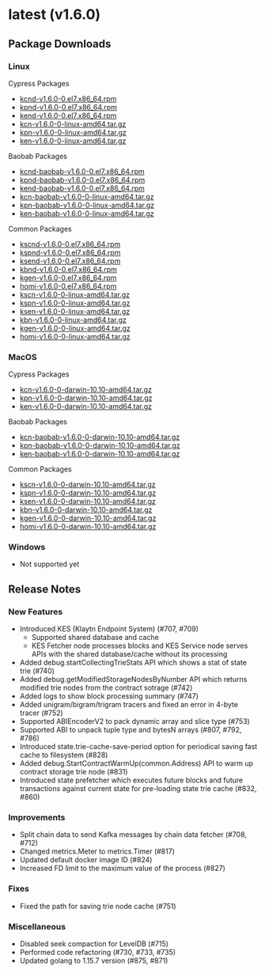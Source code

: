 # latest \(v1.6.0\)

## Package Downloads <a id="package-downloads"></a>

### Linux <a id="linux"></a>

Cypress Packages

* [kcnd-v1.6.0-0.el7.x86\_64.rpm](https://packages.klaytn.net/klaytn/v1.6.0/kcnd-v1.6.0-0.el7.x86_64.rpm)
* [kpnd-v1.6.0-0.el7.x86\_64.rpm](https://packages.klaytn.net/klaytn/v1.6.0/kpnd-v1.6.0-0.el7.x86_64.rpm)
* [kend-v1.6.0-0.el7.x86\_64.rpm](https://packages.klaytn.net/klaytn/v1.6.0/kend-v1.6.0-0.el7.x86_64.rpm)
* [kcn-v1.6.0-0-linux-amd64.tar.gz](https://packages.klaytn.net/klaytn/v1.6.0/kcn-v1.6.0-0-linux-amd64.tar.gz)
* [kpn-v1.6.0-0-linux-amd64.tar.gz](https://packages.klaytn.net/klaytn/v1.6.0/kpn-v1.6.0-0-linux-amd64.tar.gz)
* [ken-v1.6.0-0-linux-amd64.tar.gz](https://packages.klaytn.net/klaytn/v1.6.0/ken-v1.6.0-0-linux-amd64.tar.gz)

Baobab Packages

* [kcnd-baobab-v1.6.0-0.el7.x86\_64.rpm](https://packages.klaytn.net/klaytn/v1.6.0/kcnd-baobab-v1.6.0-0.el7.x86_64.rpm)
* [kpnd-baobab-v1.6.0-0.el7.x86\_64.rpm](https://packages.klaytn.net/klaytn/v1.6.0/kpnd-baobab-v1.6.0-0.el7.x86_64.rpm)
* [kend-baobab-v1.6.0-0.el7.x86\_64.rpm](https://packages.klaytn.net/klaytn/v1.6.0/kend-baobab-v1.6.0-0.el7.x86_64.rpm)
* [kcn-baobab-v1.6.0-0-linux-amd64.tar.gz](https://packages.klaytn.net/klaytn/v1.6.0/kcn-baobab-v1.6.0-0-linux-amd64.tar.gz)
* [kpn-baobab-v1.6.0-0-linux-amd64.tar.gz](https://packages.klaytn.net/klaytn/v1.6.0/kpn-baobab-v1.6.0-0-linux-amd64.tar.gz)
* [ken-baobab-v1.6.0-0-linux-amd64.tar.gz](https://packages.klaytn.net/klaytn/v1.6.0/ken-baobab-v1.6.0-0-linux-amd64.tar.gz)

Common Packages

* [kscnd-v1.6.0-0.el7.x86\_64.rpm](https://packages.klaytn.net/klaytn/v1.6.0/kscnd-v1.6.0-0.el7.x86_64.rpm)
* [kspnd-v1.6.0-0.el7.x86\_64.rpm](https://packages.klaytn.net/klaytn/v1.6.0/kspnd-v1.6.0-0.el7.x86_64.rpm)
* [ksend-v1.6.0-0.el7.x86\_64.rpm](https://packages.klaytn.net/klaytn/v1.6.0/ksend-v1.6.0-0.el7.x86_64.rpm)
* [kbnd-v1.6.0-0.el7.x86\_64.rpm](https://packages.klaytn.net/klaytn/v1.6.0/kbnd-v1.6.0-0.el7.x86_64.rpm)
* [kgen-v1.6.0-0.el7.x86\_64.rpm](https://packages.klaytn.net/klaytn/v1.6.0/kgen-v1.6.0-0.el7.x86_64.rpm)
* [homi-v1.6.0-0.el7.x86\_64.rpm](https://packages.klaytn.net/klaytn/v1.6.0/homi-v1.6.0-0.el7.x86_64.rpm)
* [kscn-v1.6.0-0-linux-amd64.tar.gz](https://packages.klaytn.net/klaytn/v1.6.0/kscn-v1.6.0-0-linux-amd64.tar.gz)
* [kspn-v1.6.0-0-linux-amd64.tar.gz](https://packages.klaytn.net/klaytn/v1.6.0/kspn-v1.6.0-0-linux-amd64.tar.gz)
* [ksen-v1.6.0-0-linux-amd64.tar.gz](https://packages.klaytn.net/klaytn/v1.6.0/ksen-v1.6.0-0-linux-amd64.tar.gz)
* [kbn-v1.6.0-0-linux-amd64.tar.gz](https://packages.klaytn.net/klaytn/v1.6.0/kbn-v1.6.0-0-linux-amd64.tar.gz)
* [kgen-v1.6.0-0-linux-amd64.tar.gz](https://packages.klaytn.net/klaytn/v1.6.0/kgen-v1.6.0-0-linux-amd64.tar.gz)
* [homi-v1.6.0-0-linux-amd64.tar.gz](https://packages.klaytn.net/klaytn/v1.6.0/homi-v1.6.0-0-linux-amd64.tar.gz)

### MacOS <a id="macos"></a>

Cypress Packages

* [kcn-v1.6.0-0-darwin-10.10-amd64.tar.gz](https://packages.klaytn.net/klaytn/v1.6.0/kcn-v1.6.0-0-darwin-10.10-amd64.tar.gz)
* [kpn-v1.6.0-0-darwin-10.10-amd64.tar.gz](https://packages.klaytn.net/klaytn/v1.6.0/kpn-v1.6.0-0-darwin-10.10-amd64.tar.gz)
* [ken-v1.6.0-0-darwin-10.10-amd64.tar.gz](https://packages.klaytn.net/klaytn/v1.6.0/ken-v1.6.0-0-darwin-10.10-amd64.tar.gz)

Baobab Packages

* [kcn-baobab-v1.6.0-0-darwin-10.10-amd64.tar.gz](https://packages.klaytn.net/klaytn/v1.6.0/kcn-baobab-v1.6.0-0-darwin-10.10-amd64.tar.gz)
* [kpn-baobab-v1.6.0-0-darwin-10.10-amd64.tar.gz](https://packages.klaytn.net/klaytn/v1.6.0/kpn-baobab-v1.6.0-0-darwin-10.10-amd64.tar.gz)
* [ken-baobab-v1.6.0-0-darwin-10.10-amd64.tar.gz](https://packages.klaytn.net/klaytn/v1.6.0/ken-baobab-v1.6.0-0-darwin-10.10-amd64.tar.gz)

Common Packages

* [kscn-v1.6.0-0-darwin-10.10-amd64.tar.gz](https://packages.klaytn.net/klaytn/v1.6.0/kscn-v1.6.0-0-darwin-10.10-amd64.tar.gz)
* [kspn-v1.6.0-0-darwin-10.10-amd64.tar.gz](https://packages.klaytn.net/klaytn/v1.6.0/kspn-v1.6.0-0-darwin-10.10-amd64.tar.gz)
* [ksen-v1.6.0-0-darwin-10.10-amd64.tar.gz](https://packages.klaytn.net/klaytn/v1.6.0/ksen-v1.6.0-0-darwin-10.10-amd64.tar.gz)
* [kbn-v1.6.0-0-darwin-10.10-amd64.tar.gz](https://packages.klaytn.net/klaytn/v1.6.0/kbn-v1.6.0-0-darwin-10.10-amd64.tar.gz)
* [kgen-v1.6.0-0-darwin-10.10-amd64.tar.gz](https://packages.klaytn.net/klaytn/v1.6.0/kgen-v1.6.0-0-darwin-10.10-amd64.tar.gz)
* [homi-v1.6.0-0-darwin-10.10-amd64.tar.gz](https://packages.klaytn.net/klaytn/v1.6.0/homi-v1.6.0-0-darwin-10.10-amd64.tar.gz)

### Windows <a id="windows"></a>

* Not supported yet

## Release Notes <a id="release-notes"></a>

### New Features

* Introduced KES \(Klaytn Endpoint System\) \(\#707, \#709\)
  * Supported shared database and cache
  * KES Fetcher node processes blocks and KES Service node serves APIs with the shared database/cache without its processing
* Added debug.startCollectingTrieStats API which shows a stat of state trie \(\#740\)
* Added debug.getModifiedStorageNodesByNumber API which returns modified trie nodes from the contract sotrage \(\#742\)
* Added logs to show block processing summary \(\#747\)
* Added unigram/bigram/trigram tracers and fixed an error in 4-byte tracer \(\#752\)
* Supported ABIEncoderV2 to pack dynamic array and slice type \(\#753\)
* Supported ABI to unpack tuple type and bytesN arrays \(\#807, \#792, \#786\)
* Introduced state.trie-cache-save-period option for periodical saving fast cache to filesystem \(\#828\)
* Added debug.StartContractWarmUp\(common.Address\) API to warm up contract storage trie node \(\#831\)
* Introduced state prefetcher which executes future blocks and future transactions against current state for pre-loading state trie cache \(\#832, \#860\)

### Improvements

* Split chain data to send Kafka messages by chain data fetcher \(\#708, \#712\)
* Changed metrics.Meter to metrics.Timer \(\#817\)
* Updated default docker image ID \(\#824\)
* Increased FD limit to the maximum value of the process \(\#827\)

### Fixes

* Fixed the path for saving trie node cache \(\#751\)

### Miscellaneous

* Disabled seek compaction for LevelDB \(\#715\)
* Performed code refactoring \(\#730, \#733, \#735\)
* Updated golang to 1.15.7 version \(\#875, \#871\)

